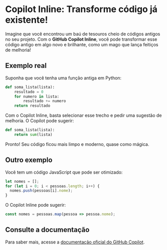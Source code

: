 # Copilot Inline: Transforme código já existente!

Imagine que você encontrou um baú de tesouros cheio de códigos antigos no seu projeto. Com o **GitHub Copilot Inline**, você pode transformar esse código antigo em algo novo e brilhante, como um mago que lança feitiços de melhoria!

## Exemplo real

Suponha que você tenha uma função antiga em Python:

```python
def soma_lista(lista):
    resultado = 0
    for numero in lista:
        resultado += numero
    return resultado
```

Com o Copilot Inline, basta selecionar esse trecho e pedir uma sugestão de melhoria. O Copilot pode sugerir:

```python
def soma_lista(lista):
    return sum(lista)
```

Pronto! Seu código ficou mais limpo e moderno, quase como mágica.

## Outro exemplo

Você tem um código JavaScript que pode ser otimizado:

```javascript
let nomes = [];
for (let i = 0; i < pessoas.length; i++) {
  nomes.push(pessoas[i].nome);
}
```

O Copilot Inline pode sugerir:

```javascript
const nomes = pessoas.map(pessoa => pessoa.nome);
```

## Consulte a documentação

Para saber mais, acesse a [documentação oficial do GitHub Copilot](https://docs.github.com/copilot).
